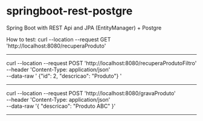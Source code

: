 # springboot-rest-postgre
Spring Boot with REST Api and JPA (EntityManager) + Postgre


How to test:
curl --location --request GET 'http://localhost:8080/recuperaProduto'

---------------------------------------------------------------------
curl --location --request POST 'http://localhost:8080/recuperaProdutoFiltro' \
--header 'Content-Type: application/json' \
--data-raw ' {"id": 2, "descricao": "Produto"} '

---------------------------------------------------------------------
curl --location --request POST 'http://localhost:8080/gravaProduto' \
--header 'Content-Type: application/json' \
--data-raw '{ "descricao": "Produto ABC" }'

---------------------------------------------------------------------

